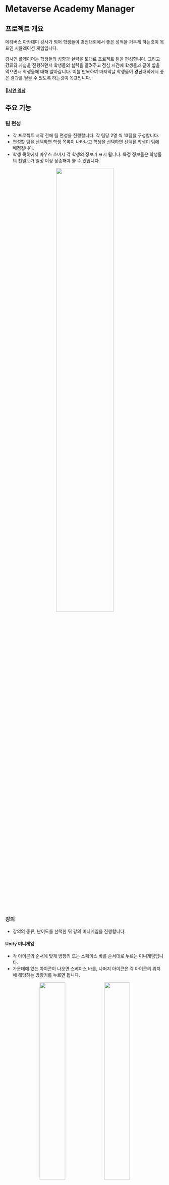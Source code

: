 # Metaverse Academy Manager

## **프로젝트 개요**
메타버스 아카데미 강사가 되어 학생들이 경진대회에서 좋은 성적을 거두게 하는것이 목표인 시뮬레이션 게임입니다.

강사인 플레이어는 학생들의 성향과 실력을 토대로 프로젝트 팀을 편성합니다. 그리고 강의와 자습을 진행하면서 학생들의 실력을 올려주고 점심 시간에 학생들과 같이 밥을 먹으면서 학생들에 대해 알아갑니다. 
이를 반복하여 마지막날 학생들이 경진대회에서 좋은 결과를 얻을 수 있도록 하는것이 목표입니다.

#### :movie_camera:[시연 영상](https://www.youtube.com/watch?v=tRzVFwRMs_E)

## 주요 기능

### 팀 편성

- 각 프로젝트 시작 전에 팀 편성을 진행합니다. 각 팀당 2명 씩 13팀을 구성합니다.
- 편성할 팀을 선택하면 학생 목록이 나타나고 학생을 선택하면 선택된 학생이 팀에 배정됩니다.
- 학생 목록에서 마우스 호버시 각 학생의 정보가 표시 됩니다. 특정 정보들은 학생들의 친밀도가 일정 이상 상승해야 볼 수 있습니다.
<p align="center">
  <img src="https://github.com/user-attachments/assets/0db87fbc-aa31-4910-892b-fdf9f8090c1a" width="60%" height="60%"/>
</p>

### 강의

- 강의의 종류, 난이도를 선택한 뒤 강의 미니게임을 진행합니다.
  
#### Unity 미니게임

- 각 아이콘의 순서에 맞게 방향키 또는 스페이스 바를 순서대로 누르는 미니게임입니다.
- 가운데에 있는 아이콘이 나오면 스베이스 바를, 나머지 아이콘은 각 아이콘의 위치에 해당하는 방향키를 누르면 됩니다.

<p align="center">
  <img src="https://github.com/user-attachments/assets/a73545b2-2340-4fe7-b3fe-1ec90e5bf888" width="40%" height="40%"/>
  <img src="https://github.com/user-attachments/assets/361b4269-052d-4d95-9026-8607b3b03a59" width="40%" height="40%"/>
</p>

#### C# 미니게임

- 노트가 나타나면 한박자 뒤에 스페이스 바를 눌러 처리하는것을 기본 규칙으로 하는 리듬 게임 기반 미니게임입니다.
- 노트는 총 세 가지가 존재하고 각 노트에 맞춰서 스페이스 바를 눌러 처리하면 됩니다.
  - 원형 노트 : 기본 규칙에 맞춰 처리하면 됩니다.
  - 삼각형 노트 : 말풍선에서 언급하는 색에 해당하는 노트만 처리해야 합니다.
  - 사각형 노트 : 말풍선에서 언급하는 횟수만큼 한 박자 간격으로 처리하면 됩니다.

<p align="center">
  <img src="https://github.com/user-attachments/assets/cccab7e7-6c12-4871-8398-884535489716" width="30%" height="30%"/>
  <img src="https://github.com/user-attachments/assets/216ac72f-f566-4898-a64a-ecb7c1d8f768" width="30%" height="30%"/>
  <img src="https://github.com/user-attachments/assets/8c2b2ba4-9a87-48d8-8543-ce8ab45111c6" width="30%" height="30%"/>
<p align="center">

### 점심 시간

- 가고싶은 식당과 같이 식사할 학생을 최대 6명 선택합니다.

<p align="center">
  <img src="https://github.com/user-attachments/assets/5b04e182-71d2-4074-bf6b-3b4875dde911" width="60%" height="60%"/>
</p>

- 선택된 학생들은 각 학생들의 선호 식당을 반영하여 호감도가 상승합니다.

<p align="center">
  <img src="https://github.com/user-attachments/assets/845e78cf-b762-4a3a-916f-df86013bc911" width="60%" height="60%"/>
</p>

### 자습

- 학생을 선택해서 칭찬하거나 혼내거나 도와줄 수 있습니다. 선택한 행동과 학생들의 성향에 따라 학생들의 능력치가 변합니다.
- 최대 3번 행동할 수 있습니다.

<p align="center">
  <img src="https://github.com/user-attachments/assets/05aa99bb-76c8-4ae8-b325-2470ef9732ef" width="30%" height="30%"/>
  <img src="https://github.com/user-attachments/assets/1a99843f-b00c-45be-98dc-15b063bd7274" width="30%" height="30%"/>
  <img src="https://github.com/user-attachments/assets/05f85074-6e54-4a7d-9417-a4ed4bbb8926" width="30%" height="30%"/>
</p>

### 하루 정산

- 하루가 마무리되면서 각 팀의 프로젝트 진행률이 공개됩니다.

<p align="center">
  <img src="https://github.com/user-attachments/assets/e83bc3c0-e5b0-4d65-82fd-816f791acda3" width="60%" height="60%"/>
</p>

- 다음 하루가 진행되기 전 발표 / 대회까지 남은 기간을 보여줍니다.

<p align="center">
  <img src="https://github.com/user-attachments/assets/3aff1e68-0889-45a5-be14-c37f7a6027f9" width="60%" height="60%"/>
</p>

### 발표 / 대회

- 발표/대회 날이 되면 발표/대회를 진행합니다.
- 각 팀의 프로젝트 진행률에 따라 각 팀의 성적이 부여됩니다.

<p align="center">
  <img src="https://github.com/user-attachments/assets/05aa99bb-76c8-4ae8-b325-2470ef9732ef" width="60%" height="60%"/>
</p>

## 기술 스택

Unity, C#


## 팀원 소개
|김범수 <a href="https://github.com/Starbow-Break"><img src="https://github.com/user-attachments/assets/5cf4751a-cd8d-4328-b893-d8f76379e049" width="16" height="16"/></a>|박남훈 <a href="https://github.com/gunmango"><img src="https://github.com/user-attachments/assets/5cf4751a-cd8d-4328-b893-d8f76379e049" width="16" height="16"/></a>|
|:---:|:---:|
|<img src="https://github.com/user-attachments/assets/2fdb6c87-57a7-4d4d-9552-b87ca5df228c" width="200" height="200"/>|<img src="https://github.com/user-attachments/assets/0ad6068f-0807-404c-87a0-876a52928fbf" width="200" height="200"/>|
